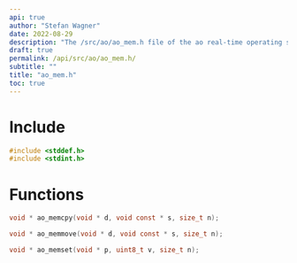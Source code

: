 ```yaml
---
api: true
author: "Stefan Wagner"
date: 2022-08-29
description: "The /src/ao/ao_mem.h file of the ao real-time operating system."
draft: true
permalink: /api/src/ao/ao_mem.h/
subtitle: ""
title: "ao_mem.h"
toc: true
---
```


# Include

```c
#include <stddef.h>
#include <stdint.h>
```

# Functions

```c
void * ao_memcpy(void * d, void const * s, size_t n);
```

```c
void * ao_memmove(void * d, void const * s, size_t n);
```

```c
void * ao_memset(void * p, uint8_t v, size_t n);
```

